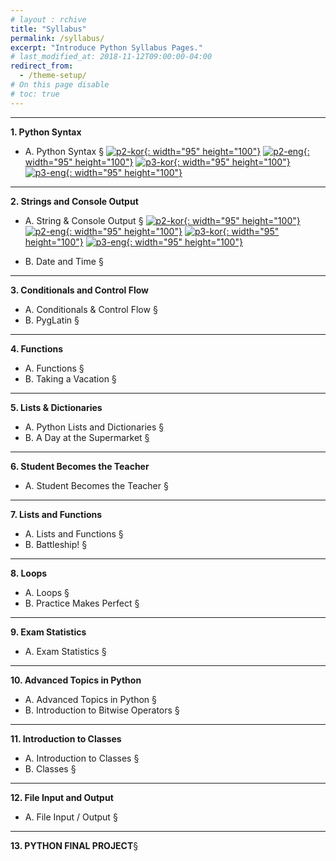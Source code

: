 ```yaml
---
# layout : rchive
title: "Syllabus"
permalink: /syllabus/
excerpt: "Introduce Python Syllabus Pages."
# last_modified_at: 2018-11-12T09:00:00-04:00
redirect_from:
  - /theme-setup/
# On this page disable
# toc: true
---
```

    
    
<hr/>

<!-- ![codecademy]({{ site.baseurl }}/assets/images/codecademy_logo.svg)     -->
<!-- <h6> https://codecademy.com </h6> -->


<!-- <hr/> -->
<!-- <br>     -->



<b>1.	Python Syntax</b>     
*  A.	Python Syntax [§]({{site.baseurl}}/python-syntax/)
[![p2-kor](https://iampeterkr.github.io/assets/images/codecademy/p2-kor.png){: width="95" height="100"}]({{site.baseurl}}/string-console-output/)
[![p2-eng](https://iampeterkr.github.io/assets/images/codecademy/p2-eng.png){: width="95" height="100"}]({{site.baseurl}}/string-console-output/) 
[![p3-kor](https://iampeterkr.github.io/assets/images/codecademy/p3-kor.png){: width="95" height="100"}]({{site.baseurl}}/string-console-output/)
[![p3-eng](https://iampeterkr.github.io/assets/images/codecademy/p3-eng.png){: width="95" height="100"}]({{site.baseurl}}/string-console-output/) 

<hr/>     

<b>2.	Strings and Console Output</b>     
*  A.	String & Console Output [§]({{site.baseurl}}/string-console-output/)
[![p2-kor](https://iampeterkr.github.io/assets/images/codecademy/p2-kor.png){: width="95" height="100"}]({{site.baseurl}}/string-console-output/)
[![p2-eng](https://iampeterkr.github.io/assets/images/codecademy/p2-eng.png){: width="95" height="100"}]({{site.baseurl}}/string-console-output/) 
[![p3-kor](https://iampeterkr.github.io/assets/images/codecademy/p3-kor.png){: width="95" height="100"}]({{site.baseurl}}/string-console-output/)
[![p3-eng](https://iampeterkr.github.io/assets/images/codecademy/p3-eng.png){: width="95" height="100"}]({{site.baseurl}}/string-console-output/) 
      
*  B.	Date and Time [§]({{site.baseurl}}/date-and-time/)     
<hr/>     

<b>3.	Conditionals and Control Flow</b>      
* A.	Conditionals & Control Flow [§]({{site.baseurl}}/conditionals-control-flow/)    
* B.	PygLatin [§]({{site.baseurl}}/pyglatin/)   
<hr/>     

<b>4.	Functions</b>      
* A.	Functions [§]({{site.baseurl}}/functions/)    
* B.	Taking a Vacation [§]({{site.baseurl}}/taking-vacation/)    
<hr/>     

<p style="page-break-before: always;"></p>


<b>5.	Lists & Dictionaries</b>    
* A.	Python Lists and Dictionaries [§]({{site.baseurl}}/lists-dictionaries/)    
* B.	A Day at the Supermarket [§]({{site.baseurl}}/day-supermarket/)    
<hr/>     

<b>6.	Student Becomes the Teacher</b>      
* A.	Student Becomes the Teacher [§]({{site.baseurl}}/student-becomes-teacher/)        
<hr/>     

<b>7.	Lists and Functions</b>      
* A.	Lists and Functions [§]({{site.baseurl}}/lists-functions/)    
* B.	Battleship! [§]({{site.baseurl}}/battleship/)    
<hr/>     

<b>8.	Loops</b>    
* A.	Loops [§]({{site.baseurl}}/loops/)   
* B.	Practice Makes Perfect [§]({{site.baseurl}}/practice-makes-perfect/) 
<hr/>     

<b>9.	Exam Statistics</b>    
* A.	Exam Statistics [§]({{site.baseurl}}/exam-statistics/)   
<hr/>     

<b>10.	Advanced Topics in Python</b>    
* A.	Advanced Topics in Python [§]({{site.baseurl}}/advanced-topics-python/)    
* B.	Introduction to Bitwise Operators [§]({{site.baseurl}}/introduction-bitwise-operators/)           
<hr/>     

<p style="page-break-before: always;"></p>


<b>11.	Introduction to Classes</b>    
* A.	Introduction to Classes [§]({{site.baseurl}}/introduction-classes/)     
* B.	Classes [§]({{site.baseurl}}/classes/)      
<hr/>     

<b>12.	File Input and Output</b>     
* A.	File Input / Output [§]({{site.baseurl}}/file-input-output/)    
<hr/>     

<b>13.	PYTHON FINAL PROJECT</b>[§]({{site.baseurl}}/python-final-project/)